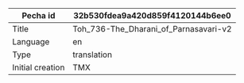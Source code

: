 |Pecha id | 32b530fdea9a420d859f4120144b6ee0
| --- | --- 
|Title | Toh_736-The_Dharani_of_Parnasavari-v2 
|Language | en
|Type | translation
|Initial creation | TMX